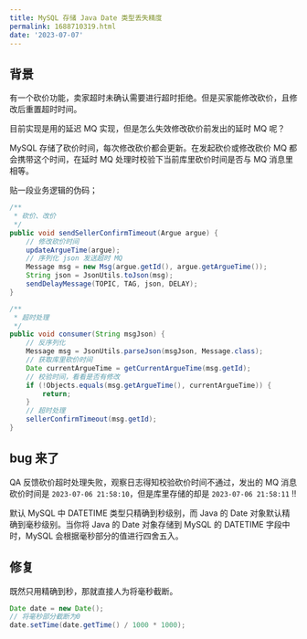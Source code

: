 ```yaml
---
title: MySQL 存储 Java Date 类型丢失精度
permalink: 1688710319.html
date: '2023-07-07'
---
```


## 背景

有一个砍价功能，卖家超时未确认需要进行超时拒绝。但是买家能修改砍价，且修改后重置超时时间。

目前实现是用的延迟 MQ 实现，但是怎么失效修改砍价前发出的延时 MQ 呢？

MySQL 存储了砍价时间，每次修改砍价都会更新。在发起砍价或修改砍价 MQ 都会携带这个时间，在延时 MQ 处理时校验下当前库里砍价时间是否与 MQ 消息里相等。

贴一段业务逻辑的伪码；

```java
/**
 * 砍价、改价
 */
public void sendSellerConfirmTimeout(Argue argue) {
    // 修改砍价时间
    updateArgueTime(argue);
    // 序列化 json 发送超时 MQ
    Message msg = new Msg(argue.getId(), argue.getArgueTime());
    String json = JsonUtils.toJson(msg);
    sendDelayMessage(TOPIC, TAG, json, DELAY);
}

/**
 * 超时处理
 */
public void consumer(String msgJson) {
    // 反序列化
    Message msg = JsonUtils.parseJson(msgJson, Message.class);
    // 获取库里砍价时间
    Date currentArgueTime = getCurrentArgueTime(msg.getId);
    // 校验时间，看看是否有修改
    if (!Objects.equals(msg.getArgueTime(), currentArgueTime)) {
        return;
    }
    // 超时处理
    sellerConfirmTimeout(msg.getId);
}
```

## bug 来了

QA 反馈砍价超时处理失败，观察日志得知校验砍价时间不通过，发出的 MQ 消息砍价时间是 `2023-07-06 21:58:10`，但是库里存储的却是 `2023-07-06 21:58:11` !!

默认 MySQL 中 DATETIME 类型只精确到秒级别，而 Java 的 Date 对象默认精确到毫秒级别。当你将 Java 的 Date 对象存储到 MySQL 的 DATETIME 字段中时，MySQL 会根据毫秒部分的值进行四舍五入。

## 修复

既然只用精确到秒，那就直接人为将毫秒截断。

```java
Date date = new Date();
// 将毫秒部分截断为0
date.setTime(date.getTime() / 1000 * 1000);
```